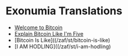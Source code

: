 # Exonumia Translations

<LanguageDropdown/>

- [Welcome to Bitcoin](/zaf/st/)
- [Explain Bitcoin Like I'm Five](/zaf/st/explain-bitcoin-like-im-five)
- [Bitcoin Is Like]((/zaf/st/bitcoin-is-like)
- [I AM HODLING]((/zaf/st/i-am-hodling)
